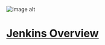 ![image alt](https://github.com/josh-butler93/jenkins-docker-builds/blob/cdf3e31e21e41df4b9e7536860edf0f6e0c1ff05/Jenkins.png)
# [Jenkins Overview](https://www.jenkins.io/doc/tutorials/)
